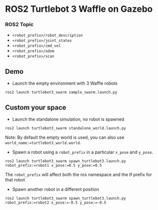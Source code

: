 # ROS2 Turtlebot 3 Waffle on Gazebo

### ROS2 Topic
- `<robot_prefix>/robot_description`
- `<robot_prefix>/joint_states`
- `<robot_prefix>/cmd_vel`
- `<robot_prefix>/odom`
- `<robot_prefix>/scan`


## Demo
* Launch the empty environment with 3 Waffle robots
```
ros2 launch turtlebot3_swarm sample_swarm.launch.py 
```
## Custom your space

- Launch the standalone simulation, no robot is spawned
```
ros2 launch turtlebot3_swarm standalone_world.launch.py
```

Note: By default the empty world is used, you can also use `world_name:=turtlebot3_world.world`.

- Spawn a robot using a `robot_prefix` in a particular `x_pose` and `y_pose`.
```
ros2 launch turtlebot3_swarm spawn_turtlebot3.launch.py robot_prefix:=robot1 x_pose:=0.5 y_pose:=0.5
```
The `robot_prefix` will affect both the ros namespace and the tf prefix for that robot

- Spawn another robot in a different position

```
ros2 launch turtlebot3_swarm spawn_turtlebot3.launch.py robot_prefix:=robot2 x_pose:=-0.5 y_pose:=-0.5
```

